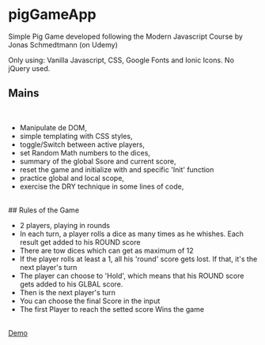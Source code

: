 # pigGameApp
Simple Pig Game developed following the Modern Javascript Course by Jonas Schmedtmann (on Udemy)

Only using: Vanilla Javascript, CSS, Google Fonts and Ionic Icons. No jQuery used.

## Mains
<br>
<ul>
  <li>Manipulate de DOM,</li>
  <li>simple templating with CSS styles,</li>
  <li>toggle/Switch between active players,</li>
  <li>set Random Math numbers to the dices,</li>
  <li>summary of the global Ssore and current score,</li>
  <li>reset the game and initialize with and specific 'Init' function</li>
  <li>practice global and local scope,</li>
  <li>exercise the DRY technique in some lines of code,</li>
</ul>
<br>
## Rules of the Game
<ul>  
  <li>2 players, playing in rounds</li>
  <li>In each turn, a player rolls a dice as many times as he whishes. Each result get added to his ROUND score</li>
  <li>There are tow dices which can get as maximum of 12</li> 
  <li>If the player rolls at least a 1, all his 'round' score gets lost. If that, it's the next player's turn</li>
  <li>The player can choose to 'Hold', which means that his ROUND score gets added to his GLBAL score.   
  <li>Then is the next player's turn</li>
  <li>You can choose the final Score in the input</li>
  <li>The first Player to reach the setted score Wins the game</li>
</ul>
<br>
<a href="https://vluciano8.github.io/pigGameApp/">Demo</a>
